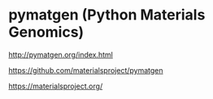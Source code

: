 # pymatgen (Python Materials Genomics)

http://pymatgen.org/index.html

https://github.com/materialsproject/pymatgen

https://materialsproject.org/
